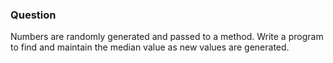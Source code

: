 ### Question

Numbers are randomly generated and passed to a method. Write a program to find and maintain the median value as new values are generated.
